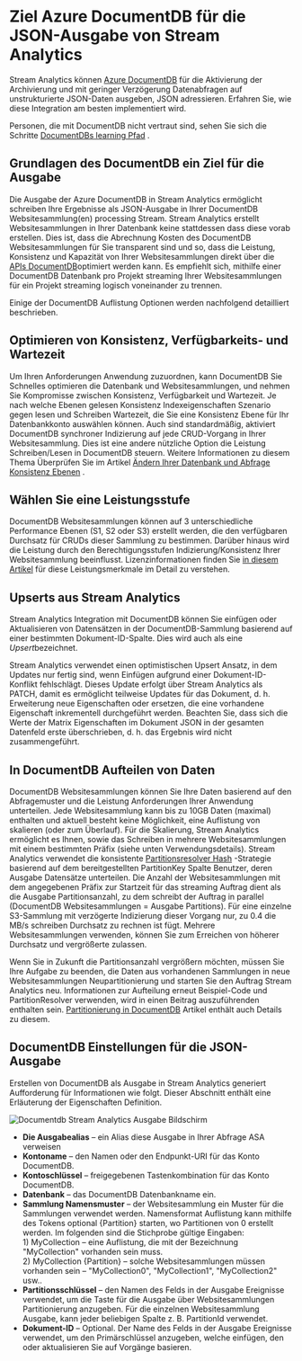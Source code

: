 <properties
    pageTitle="JSON-Ausgabe für Stream Analytics | Microsoft Azure"
    description="Erfahren Sie, wie Stream Analytics Azure DocumentDB für die JSON-Ausgabe für Daten Archivierung und Low-Wartezeit Abfragen auf unstrukturierte JSON-Daten angewendet werden kann."
    keywords="JSON-Ausgabe"
    documentationCenter=""
    services="stream-analytics,documentdb"
    authors="jeffstokes72"
    manager="jhubbard"
    editor="cgronlun"/>

<tags
    ms.service="stream-analytics"
    ms.devlang="na"
    ms.topic="article"
    ms.tgt_pltfrm="na"
    ms.workload="data-services"
    ms.date="09/26/2016"
    ms.author="jeffstok"/>

# <a name="target-azure-documentdb-for-json-output-from-stream-analytics"></a>Ziel Azure DocumentDB für die JSON-Ausgabe von Stream Analytics

Stream Analytics können [Azure DocumentDB](https://azure.microsoft.com/services/documentdb/) für die Aktivierung der Archivierung und mit geringer Verzögerung Datenabfragen auf unstrukturierte JSON-Daten ausgeben, JSON adressieren. Erfahren Sie, wie diese Integration am besten implementiert wird.

Personen, die mit DocumentDB nicht vertraut sind, sehen Sie sich die Schritte [DocumentDBs learning Pfad](https://azure.microsoft.com/documentation/learning-paths/documentdb/) .

## <a name="basics-of-documentdb-as-an-output-target"></a>Grundlagen des DocumentDB ein Ziel für die Ausgabe
Die Ausgabe der Azure DocumentDB in Stream Analytics ermöglicht schreiben Ihre Ergebnisse als JSON-Ausgabe in Ihrer DocumentDB Websitesammlung(en) processing Stream. Stream Analytics erstellt Websitesammlungen in Ihrer Datenbank keine stattdessen dass diese vorab erstellen. Dies ist, dass die Abrechnung Kosten des DocumentDB Websitesammlungen für Sie transparent sind und so, dass die Leistung, Konsistenz und Kapazität von Ihrer Websitesammlungen direkt über die [APIs DocumentDB](https://msdn.microsoft.com/library/azure/dn781481.aspx)optimiert werden kann. Es empfiehlt sich, mithilfe einer DocumentDB Datenbank pro Projekt streaming Ihrer Websitesammlungen für ein Projekt streaming logisch voneinander zu trennen.

Einige der DocumentDB Auflistung Optionen werden nachfolgend detailliert beschrieben.

## <a name="tune-consistency-availability-and-latency"></a>Optimieren von Konsistenz, Verfügbarkeits- und Wartezeit

Um Ihren Anforderungen Anwendung zuzuordnen, kann DocumentDB Sie Schnelles optimieren die Datenbank und Websitesammlungen, und nehmen Sie Kompromisse zwischen Konsistenz, Verfügbarkeit und Wartezeit. Je nach welche Ebenen gelesen Konsistenz Indexeigenschaften Szenario gegen lesen und Schreiben Wartezeit, die Sie eine Konsistenz Ebene für Ihr Datenbankkonto auswählen können. Auch sind standardmäßig, aktiviert DocumentDB synchroner Indizierung auf jede CRUD-Vorgang in Ihrer Websitesammlung. Dies ist eine andere nützliche Option die Leistung Schreiben/Lesen in DocumentDB steuern. Weitere Informationen zu diesem Thema Überprüfen Sie im Artikel [Ändern Ihrer Datenbank und Abfrage Konsistenz Ebenen](../documentdb/documentdb-consistency-levels.md) .

## <a name="choose-a-performance-level"></a>Wählen Sie eine Leistungsstufe

DocumentDB Websitesammlungen können auf 3 unterschiedliche Performance Ebenen (S1, S2 oder S3) erstellt werden, die den verfügbaren Durchsatz für CRUDs dieser Sammlung zu bestimmen. Darüber hinaus wird die Leistung durch den Berechtigungsstufen Indizierung/Konsistenz Ihrer Websitesammlung beeinflusst. Lizenzinformationen finden Sie [in diesem Artikel](../documentdb/documentdb-performance-levels.md) für diese Leistungsmerkmale im Detail zu verstehen.

## <a name="upserts-from-stream-analytics"></a>Upserts aus Stream Analytics

Stream Analytics Integration mit DocumentDB können Sie einfügen oder Aktualisieren von Datensätzen in der DocumentDB-Sammlung basierend auf einer bestimmten Dokument-ID-Spalte. Dies wird auch als eine *Upsert*bezeichnet.

Stream Analytics verwendet einen optimistischen Upsert Ansatz, in dem Updates nur fertig sind, wenn Einfügen aufgrund einer Dokument-ID-Konflikt fehlschlägt. Dieses Update erfolgt über Stream Analytics als PATCH, damit es ermöglicht teilweise Updates für das Dokument, d. h. Erweiterung neue Eigenschaften oder ersetzen, die eine vorhandene Eigenschaft inkrementell durchgeführt werden. Beachten Sie, dass sich die Werte der Matrix Eigenschaften im Dokument JSON in der gesamten Datenfeld erste überschrieben, d. h. das Ergebnis wird nicht zusammengeführt.

## <a name="data-partitioning-in-documentdb"></a>In DocumentDB Aufteilen von Daten

DocumentDB Websitesammlungen können Sie Ihre Daten basierend auf den Abfragemuster und die Leistung Anforderungen Ihrer Anwendung unterteilen. Jede Websitesammlung kann bis zu 10GB Daten (maximal) enthalten und aktuell besteht keine Möglichkeit, eine Auflistung von skalieren (oder zum Überlauf). Für die Skalierung, Stream Analytics ermöglicht es Ihnen, sowie das Schreiben in mehrere Websitesammlungen mit einem bestimmten Präfix (siehe unten Verwendungsdetails). Stream Analytics verwendet die konsistente [Partitionsresolver Hash](https://msdn.microsoft.com/library/azure/microsoft.azure.documents.partitioning.hashpartitionresolver.aspx) -Strategie basierend auf dem bereitgestellten PartitionKey Spalte Benutzer, deren Ausgabe Datensätze unterteilen. Die Anzahl der Websitesammlungen mit dem angegebenen Präfix zur Startzeit für das streaming Auftrag dient als die Ausgabe Partitionsanzahl, zu dem schreibt der Auftrag in parallel (DocumentDB Websitesammlungen = Ausgabe Partitions). Für eine einzelne S3-Sammlung mit verzögerte Indizierung dieser Vorgang nur, zu 0.4 die MB/s schreiben Durchsatz zu rechnen ist fügt. Mehrere Websitesammlungen verwenden, können Sie zum Erreichen von höherer Durchsatz und vergrößerte zulassen.

Wenn Sie in Zukunft die Partitionsanzahl vergrößern möchten, müssen Sie Ihre Aufgabe zu beenden, die Daten aus vorhandenen Sammlungen in neue Websitesammlungen Neupartitionierung und starten Sie den Auftrag Stream Analytics neu. Informationen zur Aufteilung erneut Beispiel-Code und PartitionResolver verwenden, wird in einen Beitrag auszuführenden enthalten sein. [Partitionierung in DocumentDB](../articles/documentdb-partition-data.md#developing-a-partitioned-application) Artikel enthält auch Details zu diesem.

## <a name="documentdb-settings-for-json-output"></a>DocumentDB Einstellungen für die JSON-Ausgabe

Erstellen von DocumentDB als Ausgabe in Stream Analytics generiert Aufforderung für Informationen wie folgt. Dieser Abschnitt enthält eine Erläuterung der Eigenschaften Definition.

![Documentdb Stream Analytics Ausgabe Bildschirm](media/stream-analytics-documentdb-output/stream-analytics-documentdb-output.png)  

-   **Die Ausgabealias** – ein Alias diese Ausgabe in Ihrer Abfrage ASA verweisen  
-   **Kontoname** – den Namen oder den Endpunkt-URI für das Konto DocumentDB.  
-   **Kontoschlüssel** – freigegebenen Tastenkombination für das Konto DocumentDB.  
-   **Datenbank** – das DocumentDB Datenbankname ein.  
-   **Sammlung Namensmuster** – der Websitesammlung ein Muster für die Sammlungen verwendet werden. Namensformat Auflistung kann mithilfe des Tokens optional {Partition} starten, wo Partitionen von 0 erstellt werden. Im folgenden sind die Stichprobe gültige Eingaben:  
   1\) MyCollection – eine Auflistung, die mit der Bezeichnung "MyCollection" vorhanden sein muss.  
   2\) MyCollection {Partition} – solche Websitesammlungen müssen vorhanden sein – "MyCollection0", "MyCollection1", "MyCollection2" usw..  
-   **Partitionsschlüssel** – den Namen des Felds in der Ausgabe Ereignisse verwendet, um die Taste für die Ausgabe über Websitesammlungen Partitionierung anzugeben. Für die einzelnen Websitesammlung Ausgabe, kann jeder beliebigen Spalte z. B. PartitionId verwendet.  
-   **Dokument-ID** – Optional. Der Name des Felds in der Ausgabe Ereignisse verwendet, um den Primärschlüssel anzugeben, welche einfügen, den oder aktualisieren Sie auf Vorgänge basieren.  
